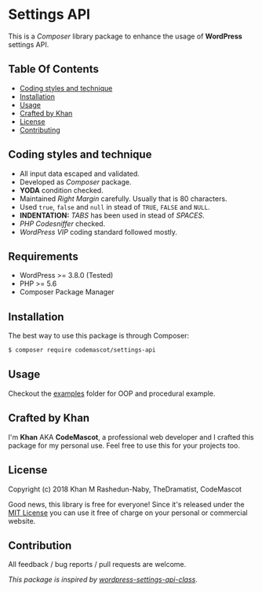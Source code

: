 # Settings API

This is a *Composer* library package to enhance the usage of **WordPress** settings API.

## Table Of Contents

* [Coding styles and technique](#coding-styles-and-technique)
* [Installation](#installation)
* [Usage](#usage)
* [Crafted by Khan](#crafted-by-khan)
* [License](#license)
* [Contributing](#contributing)

## Coding styles and technique
* All input data escaped and validated.
* Developed as *Composer* package.
* **YODA** condition checked.
* Maintained *Right Margin* carefully. Usually that is 80 characters.
* Used `true`, `false` and `null` in stead of `TRUE`, `FALSE` and `NULL`.
* **INDENTATION:** *TABS* has been used in stead of *SPACES*.
* *PHP Codesniffer* checked.
* *WordPress VIP* coding standard followed mostly.

## Requirements
 * WordPress >= 3.8.0 (Tested)
 * PHP >= 5.6
 * Composer Package Manager

## Installation

The best way to use this package is through Composer:

```BASH
$ composer require codemascot/settings-api
```

## Usage

Checkout the [examples](https://github.com/rnaby/settings-api/tree/master/examples) folder for OOP and procedural example.

## Crafted by Khan

I'm **Khan** AKA **CodeMascot**, a professional web developer and I crafted this package for my personal use. Feel free to use this for your projects too.

## License

Copyright (c) 2018 Khan M Rashedun-Naby, TheDramatist, CodeMascot

Good news, this library is free for everyone! Since it's released under the [MIT License](LICENSE) you can use it free of charge on your personal or commercial website.

## Contribution

All feedback / bug reports / pull requests are welcome.

*This package is inspired by [wordpress-settings-api-class](https://github.com/tareq1988/wordpress-settings-api-class)*.

